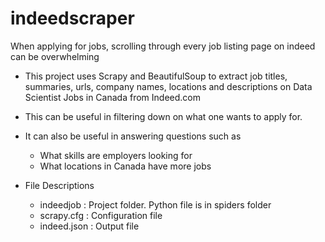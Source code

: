 # indeedscraper
When applying for jobs, scrolling through every job listing page on indeed can be overwhelming 
- This project uses Scrapy and BeautifulSoup to extract job titles, summaries, urls, company names, locations and descriptions on Data Scientist Jobs in Canada from Indeed.com
- This can be useful in filtering down on what one wants to apply for. 
- It can also be useful in answering questions such as 
   - What skills are employers looking for 
   - What locations in Canada have more jobs 



- File Descriptions
   - indeedjob : Project folder. Python file is in spiders folder
   - scrapy.cfg : Configuration file
   - indeed.json : Output file

